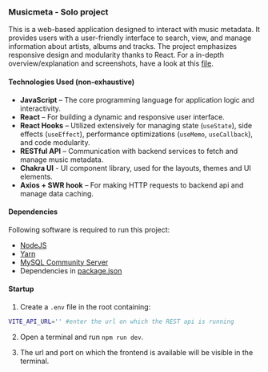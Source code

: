 ### Musicmeta - Solo project
This is a web-based application designed to interact with music metadata. It provides users with a user-friendly interface to search, view, and manage information about artists, albums and tracks. The project emphasizes responsive design and modularity thanks to React. 
For a in-depth overview/explanation and screenshots, have a look at this [file](https://github.com/Pyrrhusn/musicmeta-backend/blob/main/dossier.pdf).

#### Technologies Used (non-exhaustive)

- **JavaScript** – The core programming language for application logic and interactivity.
- **React** – For building a dynamic and responsive user interface.
- **React Hooks** – Utilized extensively for managing state (`useState`), side effects (`useEffect`), performance optimizations (`useMemo`, `useCallback`), and code modularity.
- **RESTful API** – Communication with backend services to fetch and manage music metadata.
- **Chakra UI** - UI component library, used for the layouts, themes and UI elements.
- **Axios + SWR hook** – For making HTTP requests to backend api and manage data caching.

#### Dependencies
Following software is required to run this project:
- [NodeJS](https://nodejs.org)
- [Yarn](https://yarnpkg.com)
- [MySQL Community Server](https://dev.mysql.com/downloads/mysql/)
- Dependencies in [package.json](package.json)

#### Startup
1. Create a `.env` file in the root containing:

```bash
VITE_API_URL='' #enter the url on which the REST api is running
```

2. Open a terminal and run `npm run dev`.

3. The url and port on which the frontend is available will be visible in the terminal.
